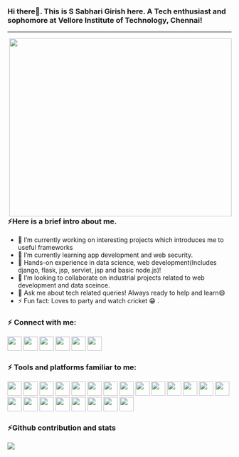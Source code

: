 ### Hi there👋. This is S Sabhari Girish here. A Tech enthusiast and sophomore at Vellore Institute of Technology, Chennai!

<hr>

<img align="right" width="500" height="400" src="https://i.pinimg.com/originals/16/fe/7e/16fe7e7fb6eebb3087b6dc418748ee56.gif">

### :zap:Here is a brief intro about me.
- 🔭 I’m currently working on interesting projects which introduces me to useful frameworks
- 🌱 I’m currently learning app development and web security. 
- :robot: Hands-on experience in data science, web development(Includes django, flask, jsp, servlet, jsp and basic node.js)!
- 👯 I’m looking to collaborate on industrial projects related to web development and data sceince.
- 💬 Ask me about tech related queries! Always ready to help and learn😄
- ⚡ Fun fact: Loves to party and watch cricket :grin: .

### :zap: Connect with me:
[<img width=32 height=32 src="https://simpleicons.org/icons/instagram.svg">](https://www.instagram.com/girish__4)
[<img width=32 height=32 src="https://simpleicons.org/icons/facebook.svg">](https://www.facebook.com/sabhari.girish.1/)
[<img width=32 height=32 src="https://simpleicons.org/icons/linkedin.svg">](https://www.linkedin.com/in/sabhari-girish/)
[<img width=32 height=32 src="https://simpleicons.org/icons/github.svg">](https://www.github.com/girish004)
[<img width=32 height=32 src="https://simpleicons.org/icons/twitter.svg">](https://twitter.com/sabharigirish04)
[<img width=32 height=32 src="https://simpleicons.org/icons/gmail.svg">](mailto:sabharigirish004@gmail.com)

### :zap: Tools and platforms familiar to me:
<img width=32 height=32 src="https://simpleicons.org/icons/visualstudiocode.svg"> <img width=32 height=32 src="https://simpleicons.org/icons/c.svg"> <img width=32 height=32 src="https://simpleicons.org/icons/cplusplus.svg"> <img width=32 height=32 src="https://simpleicons.org/icons/python.svg"> <img width=32 height=32 src="https://simpleicons.org/icons/java.svg"> <img width=32 height=32 src="https://simpleicons.org/icons/html5.svg"> <img width=32 height=32 src="https://simpleicons.org/icons/css3.svg"> <img width=32 height=32 src="https://simpleicons.org/icons/javascript.svg"> <img width=32 height=32 src="https://simpleicons.org/icons/npm.svg"> <img width=32 height=32 src="https://simpleicons.org/icons/pycharm.svg"> <img width=32 height=32 src="https://simpleicons.org/icons/kalilinux.svg"> <img width=32 height=32 src="https://simpleicons.org/icons/linux.svg"> <img width=32 height=32 src="https://simpleicons.org/icons/kaggle.svg"> <img width=32 height=32 src="https://simpleicons.org/icons/leetcode.svg"> <img width=32 height=32 src="https://simpleicons.org/icons/codechef.svg"> <img width=32 height=32 src="https://simpleicons.org/icons/hackerrank.svg"> <img width=32 height=32 src="https://simpleicons.org/icons/xampp.svg"> <img width=32 height=32 src="https://simpleicons.org/icons/mysql.svg"> <img width=32 height=32 src="https://simpleicons.org/icons/node-dot-js.svg"> <img width=32 height=32 src="https://simpleicons.org/icons/django.svg"> <img width=32 height=32 src="https://simpleicons.org/icons/flask.svg"> <img width=32 height=32 src="https://simpleicons.org/icons/eclipseide.svg">


### :zap:Github contribution and stats
<img src="https://github-readme-stats-iota-tan.vercel.app/api?username=girish004&show_icons=true&theme=radical" >

